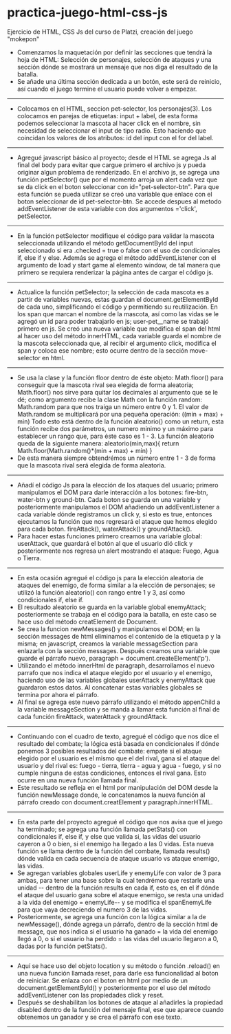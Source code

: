 # practica-juego-html-css-js
Ejercicio de HTML, CSS Js del curso de Platzi, creación del juego "mokepon"

- Comenzamos la maquetación por definir las secciones que tendrá la hoja de HTML: Selección de personajes, selección de ataques y una sección dónde se mostrará un mensaje que nos diga el resultado de la batalla.
- Se añade una última sección dedicada a un botón, este será de reinicio, así cuando el juego termine el usuario puede volver a empezar.
*********************************************************
- Colocamos en el HTML, seccion pet-selector, los personajes(3). Los colocamos en parejas de etiquetas: input + label, de esta forma podemos seleccionar la mascota al hacer click en el nombre, sin necesidad de seleccionar el input de tipo radio. Esto haciendo que coincidan los valores de los atributos: id del input con el for del label.
*********************************************************
- Agregué javascript básico al proyecto; desde el HTML se agrega Js al final del body para evitar que cargue primero el archivo js y pueda originar algun problema de renderizado. En el archivo js, se agrega una función petSelector() que por el momento arroja un alert cada vez que se da click en el boton seleccionar con id="pet-selector-btn". 
Para que esta función se pueda utilizar se creó una variable que enlace con el boton seleccionar de id pet-selector-btn. Se accede despues al metodo addEventListener de esta variable con dos argumentos ='click', petSelector.
*********************************************************
- En la función petSelector modifique el código para validar la mascota seleccionada utilizando el método getDocumentById del input seleccionado si era .checked = true o false con el uso de condicionales if, else if y else.
Además se agrega el método addEventListener con el argumento de load y start game al elemento window, de tal manera que primero se requiera renderizar la página antes de cargar el código js.
*********************************************************
- Actualice la función petSelector; la selección de cada mascota es a partir de variables nuevas, estas guardan el document.getElementById de cada uno, simplificando el código y permitiendo su reutilización.
En los span que marcan el nombre de la mascota, así como las vidas se le agregó un id para poder trabajarlo en js; user-pet__name se trabajó primero en js. Se creó una nueva variable que modifica el span del html al hacer uso del método innerHTML, cada variable guarda el nombre de la mascota seleccionada que, al recibir el argumento click, modifica el span y coloca ese nombre; esto ocurre dentro de la sección move-selector en html.
*********************************************************
- Se usa la clase y la función floor dentro de éste objeto: Math.floor() para conseguir que la mascota rival sea elegida de forma aleatoria; Math.floor() nos sirve para quitar los decimales al argumento que se le dé; como argumento recibe la clase Math con la función random: Math.random para que nos traiga un número entre 0 y 1. El valor de Math.random se multiplicará por una pequeña operación: ((min + max) + min) Todo esto está dentro de la función aleatorio() como un return, esta función recibe dos parámetros, un numero minimo y un máximo para establecer un rango que, para éste caso es 1 - 3. 
La función aleatorio queda de la siguiente manera: aleatorio(min,max){
    return Math.floor(Math.random()*(min + max) + min)
}
- De esta manera siempre obtendrémos un número entre 1 - 3 de forma que la mascota rival será elegida de forma aleatoria.
*********************************************************
- Añadí el código Js para la elección de los ataques del usuario; primero manipulamos el DOM para darle interacción a los botones: fire-btn, water-btn y ground-btn. Cada boton se guarda en una variable y posteriormente manipulamos el DOM añadiendo un addEventListener a cada variable dónde registramos un click y, si esto es true, entonces ejecutamos la función que nos regresará el ataque que hemos elegido para cada boton. fireAttack(), waterAttack() y groundAttack().
- Para hacer estas funciones primero creamos una variable global: userAttack, que guardará el botón al que el usuario dió click y posteriormente nos regresa un alert mostrando el ataque: Fuego, Agua o Tierra.
*********************************************************
- En esta ocasión agregué el código js para la elección aleatoria de ataques del enemigo, de forma similar a la elección de personajes; se utilizó la función aleatorio() con rango entre 1 y 3, así como condicionales if, else if.
- El resultado aleatorio se guarda en la variable global enemyAttack; posteriormente se trabaja en el código para la batalla, en este caso se hace uso del método creatElement de Document.
- Se crea la funcion newMessages() y manipulamos el DOM; en la sección messages de html eliminamos el contenido de la etiqueta p y la misma; en javascript, creamos la variable messageSection para enlazarla con la sección messages. Después creamos una variable que guarde el párrafo nuevo, paragraph = document.createElement('p').
- Utilizando el método innerHtml de paragraph, desarrollamos el nuevo parrafo que nos indica el ataque elegido por el usuario y el enemigo, haciendo uso de las variables globales userAttack y enemyAttack que guardaron estos datos. Al concatenar estas variables globales se termina por ahora el párrafo. 
- Al final se agrega este nuevo párrafo utilizando el método appenChild a la variable messageSection y se manda a llamar esta función al final de cada función fireAttack, waterAttack y groundAttack.
*********************************************************
- Continuando con el cuadro de texto, agregué el código que nos dice el resultado del combate; la lógica está basada en condicionales if dónde ponemos 3 posibles resultados del combate: empate si el ataque elegido por el usuario es el mismo que el del rival, gana si el ataque del usuario y del rival es: fuego - tierra, tierra - agua y agua - fuego, y si no cumple ninguna de estas condiciones, entonces el rival gana. Esto ocurre en una nueva función llamada final.
- Este resultado se refleja en el html por manipulación del DOM desde la función newMessage donde, le concatenamos la nueva función al párrafo creado con document.creatElement y paragraph.innerHTML.
*********************************************************
- En esta parte del proyecto agregué el código que nos avisa que el juego ha terminado; se agrega una función llamada petStats() con condicionales if, else if, y else que valida si, las vidas del usuario cayeron a 0 o bien, si el enemigo ha llegado a las 0 vidas. Esta nueva función se llama dentro de la función del combate, llamada results() dónde valida en cada secuencia de ataque usuario vs ataque enemigo, las vidas.
- Se agregan variables globales userLife y enemyLife con valor de 3 para ambas, para tener una base sobre la cual tendrémos que restarle una unidad -- dentro de la función results en cada if, esto es, en el if dónde el ataque del usuario gana sobre el ataque enemigo, se resta una unidad a la vida del enemigo = enemyLife-- y se modifica el spanEnemyLife para que vaya decreciendo el numero 3 de las vidas.
- Posteriormente, se agrega una función con la lógica similar a la de newMessage(), dónde agrega un párrafo, dentro de la sección html de message, que nos indica si el usuario ha ganado = la vida del enemigo llegó a 0, o si el usuario ha perdido = las vidas del usuario llegaron a 0, dadas por la función petStats().
*********************************************************
- Aquí se hace uso del objeto location y su método o función .reload() en una nueva función llamada reset, para darle esa funcionalidad al boton de reiniciar. Se enlaza con el boton en html por medio de un document.getElementById() y posteriormente por el uso del método addEventListener con las propiedades click y reset.
- Después se deshabilitan los botones de ataque al añadirles la propiedad disabled dentro de la función del mensaje final, ese que aparece cuando obtenemos un ganador y se crea el párrafo con ese texto.
*********************************************************